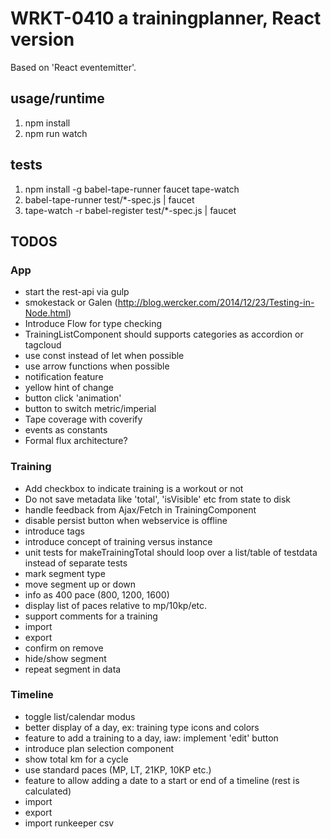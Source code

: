 
# WRKT-0410 a trainingplanner, React version

Based on 'React eventemitter'.

## usage/runtime
 1. npm install
 2. npm run watch

## tests
 1. npm install -g babel-tape-runner faucet tape-watch
 2. babel-tape-runner test/*-spec.js | faucet
 3. tape-watch -r babel-register test/*-spec.js | faucet

## TODOS

### App
- start the rest-api via gulp
- smokestack or Galen (http://blog.wercker.com/2014/12/23/Testing-in-Node.html)
- Introduce Flow for type checking
- TrainingListComponent should supports categories as accordion or tagcloud
- use const instead of let when possible
- use arrow functions when possible
- notification feature
- yellow hint of change
- button click 'animation'
- button to switch metric/imperial
- Tape coverage with coverify
- events as constants
- Formal flux architecture?

### Training
- Add checkbox to indicate training is a workout or not
- Do not save metadata like 'total', 'isVisible' etc from state to disk
- handle feedback from Ajax/Fetch in TrainingComponent
- disable persist button when webservice is offline
- introduce tags
- introduce concept of training versus instance
- unit tests for makeTrainingTotal should loop over a list/table of testdata instead of separate tests
- mark segment type
- move segment up or down
- info as 400 pace (800, 1200, 1600)
- display list of paces relative to mp/10kp/etc.
- support comments for a training
- import
- export
- confirm on remove
- hide/show segment
- repeat segment in data

### Timeline
- toggle list/calendar modus
- better display of a day, ex: training type icons and colors
- feature to add a training to a day, iaw: implement 'edit' button
- introduce plan selection component
- show total km for a cycle
- use standard paces (MP, LT, 21KP, 10KP etc.)
- feature to allow adding a date to a start or end of a timeline (rest is calculated)
- import
- export
- import runkeeper csv
